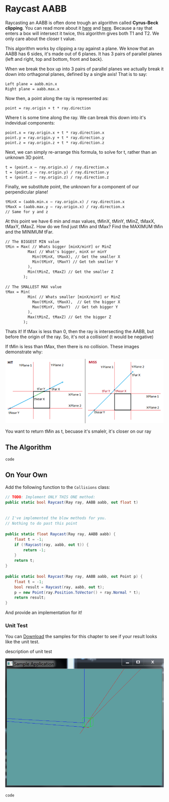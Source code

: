 # Raycast AABB

Raycasting an AABB is often done trough an algorithm called __Cyrus-Beck clipping__. You can read more about it [here](https://izzofinal.wordpress.com/2012/11/09/ray-vs-box-round-1/) and [here](http://gamedev.stackexchange.com/questions/18436/most-efficient-aabb-vs-ray-collision-algorithms). Because a ray that enters a box will intersect it twice, this algorithm gives both T1 and T2. We only care about the closer t value.

This algorithm works by clipping a ray against a plane. We know that an AABB has 6 sides, it's made out of 6 planes. It has 3 pairs of parallel planes (left and right, top and bottom, front and back).

When we break the box up into 3 pairs of parallel planes we actually break it down into orthagonal planes, defined by a single axis! That is to say:

```
Left plane = aabb.min.x
Right plane = aabb.max.x
```

Now then, a point along the ray is represented as:

```
point = ray.origin + t * ray.direction
```

Where t is some time along the ray. We can break this down into it's indevidual components:

```
point.x = ray.origin.x + t * ray.direction.x
point.y = ray.origin.y + t * ray.direction.y
point.z = ray.origin.z + t * ray.direction.z
```

Next, we can simply re-arrange this formula, to solve for t, rather than an unknown 3D point.

```
t = (point.x – ray.origin.x) / ray.direction.x
t = (point.y – ray.origin.y) / ray.direction.y
t = (point.z – ray.origin.z) / ray.direction.z
```

Finally, we substitute point, the unknown for a component of our perpendicular plane!

```
tMinX = (aabb.min.x – ray.origin.x) / ray.direction.x
tMaxX = (aabb.max.y – ray.origin.x) / ray.direction.x
// Same for y and z
```

At this point we have 6 min and max values, tMinX, tMinY, tMinZ, tMaxX, tMaxY, tMaxZ. How do we find just tMin and tMax? Find the MAXIMUM tMin and the MINIMUM tFar.

```
// The BIGGEST MIN value
tMin = Max( // Whats bigger [minX/minY] or MinZ
          Max( // What's bigger, minX or minY
            Min(tMinX, tMaxX), // Get the smaller X
            Min(tMinY, tMaxY) // Get teh smaller Y
          ), 
          Min(tMinZ, tMaxZ) // Get the smaller Z
        );

// The SMALLEST MAX value
tMax = Min( 
          Min( // Whats smaller [minX/minY] or MinZ
            Max(tMinX, tMaxX),  // Get the bigger X
            Max(tMinY, tMaxY)  // Get teh bigger Y
          ), 
          Max(tMinZ, tMaxZ) // Get the bigger Z
        );
```

Thats it! If tMax is less than 0, then the ray is intersecting the AABB, but before the origin of the ray. So, it's not a collision! (t would be negative)

If tMin is less than tMax, then there is no collision. These images demonstrate why:

![DIAGRAM](line-aabb-clipping-diagram1.png)

You want to return tMin as t, becuase it's smalelr, it's closer on our ray

## The Algorithm

```cs
code
```

## On Your Own

Add the following function to the ```Collisions``` class:

```cs
// TODO: Implement ONLY THIS ONE method:
public static bool Raycast(Ray ray, AABB aabb, out float t)


// I've implemented the blow methods for you.
// Nothing to do past this point

public static float Raycast(Ray ray, AABB aabb) {
    float t = -1;
    if (!Raycast(ray, aabb, out t)) {
        return -1;
    }
    return t;
}

public static bool Raycast(Ray ray, AABB aabb, out Point p) {
    float t = -1;
    bool result = Raycast(ray, aabb, out t);
    p = new Point(ray.Position.ToVector() + ray.Normal * t);
    return result;
}
```

And provide an implementation for it!

### Unit Test

You can [Download](../Samples/Raycast.rar) the samples for this chapter to see if your result looks like the unit test.

description of unit test

![UNIT](raycast_aabb_sample.png)

```cs
code
```